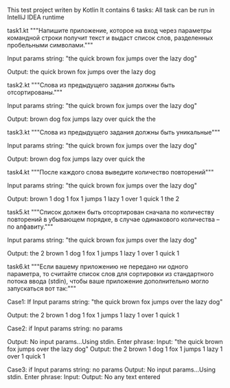 This test project writen by Kotlin
It contains 6 tasks:
All task can be run in IntelliJ IDEA runtime

task1.kt
"""Напишите приложение, которое на вход через 
параметры командной строки получит текст 
и выдаст список слов, разделенных пробельными символами."""

Input params string: "the quick brown fox jumps over the lazy dog"

Output:
the
quick
brown
fox
jumps
over
the
lazy
dog


task2.kt
"""Слова из предыдущего задания должны быть отсортированы."""

Input params string: "the quick brown fox jumps over the lazy dog"

Output:
brown
dog
fox
jumps
lazy
over
quick
the
the


task3.kt
"""Слова из предыдущего задания должны быть уникальные"""

Input params string: "the quick brown fox jumps over the lazy dog"

Output:
brown
dog
fox
jumps
lazy
over
quick
the


task4.kt
"""После каждого слова выведите количество повторений"""

Input params string: "the quick brown fox jumps over the lazy dog"

Output:
brown 1
dog 1
fox 1
jumps 1
lazy 1
over 1
quick 1
the 2


task5.kt
"""Список должен быть отсортирован сначала
по количеству повторений в убывающем порядке, 
в случае одинакового количества – по алфавиту."""

Input params string: "the quick brown fox jumps over the lazy dog"

Output:
the 2
brown 1
dog 1
fox 1
jumps 1
lazy 1
over 1
quick 1


task6.kt
"""Если вашему приложению не передано ни одного параметра, 
то считайте список слов для сортировки из стандартного потока ввода (stdin),
чтобы ваше приложение дополнительно могло запускаться вот так:"""

Case1:
If Input params string: "the quick brown fox jumps over the lazy dog"

Output:
the 2
brown 1
dog 1
fox 1
jumps 1
lazy 1
over 1
quick 1

Case2:
if Input params string: no params

Output: No input params...Using stdin. Enter phrase: 
Input: "the quick brown fox jumps over the lazy dog"
Output:
the 2
brown 1
dog 1
fox 1
jumps 1
lazy 1
over 1
quick 1

Case3:
if Input params string: no params
Output: No input params...Using stdin. Enter phrase:
Input:
Output:
No any text entered
